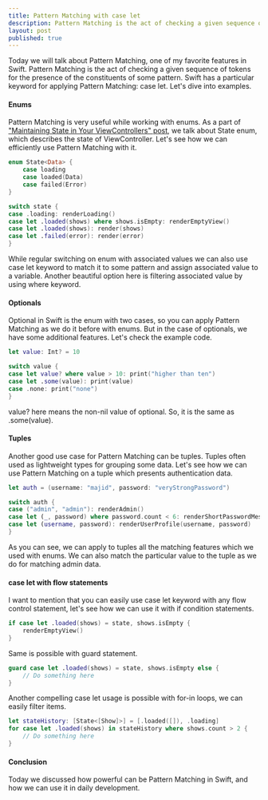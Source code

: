 ```yaml
---
title: Pattern Matching with case let
description: Pattern Matching is the act of checking a given sequence of tokens for the presence of the constituents of some pattern. Swift has a particular keyword for applying Pattern Matching: case let. Let's dive into examples.
layout: post
published: true
---
```


Today we will talk about Pattern Matching, one of my favorite features in Swift.  Pattern Matching is the act of checking a given sequence of tokens for the presence of the constituents of some pattern. Swift has a particular keyword for applying Pattern Matching: case let. Let's dive into examples.

#### Enums
Pattern Matching is very useful while working with enums. As a part of ["Maintaining State in Your ViewControllers" post](https://mecid.github.io/2019/01/23/maintaining-state-in-view-controllers/), we talk about State enum, which describes the state of ViewController. Let's see how we can efficiently use Pattern Matching with it.

```swift
enum State<Data> {
    case loading
    case loaded(Data)
    case failed(Error)
}

switch state {
case .loading: renderLoading()
case let .loaded(shows) where shows.isEmpty: renderEmptyView()
case let .loaded(shows): render(shows)
case let .failed(error): render(error)
}
```

While regular switching on enum with associated values we can also use case let keyword to match it to some pattern and assign associated value to a variable. Another beautiful option here is filtering associated value by using where keyword.

#### Optionals
Optional in Swift is the enum with two cases, so you can apply Pattern Matching as we do it before with enums. But in the case of optionals, we have some additional features. Let's check the example code.

```swift
let value: Int? = 10

switch value {
case let value? where value > 10: print("higher than ten")
case let .some(value): print(value)
case .none: print("none")
}
```

value? here means the non-nil value of optional. So, it is the same as .some(value).

#### Tuples
Another good use case for Pattern Matching can be tuples. Tuples often used as lightweight types for grouping some data. Let's see how we can use Pattern Matching on a tuple which presents authentication data.

```swift 
let auth = (username: "majid", password: "veryStrongPassword")

switch auth {
case ("admin", "admin"): renderAdmin()
case let (_, password) where password.count < 6: renderShortPasswordMessage()
case let (username, password): renderUserProfile(username, password)
}
```

As you can see, we can apply to tuples all the matching features which we used with enums. We can also match the particular value to the tuple as we do for matching admin data.

#### case let with flow statements
I want to mention that you can easily use case let keyword with any flow control statement, let's see how we can use it with if condition statements.

```swift
if case let .loaded(shows) = state, shows.isEmpty {
    renderEmptyView()
}
```

Same is possible with guard statement.

```swift
guard case let .loaded(shows) = state, shows.isEmpty else {
    // Do something here
}
```

Another compelling case let usage is possible with for-in loops, we can easily filter items.

```swift 
let stateHistory: [State<[Show]>] = [.loaded([]), .loading]
for case let .loaded(shows) in stateHistory where shows.count > 2 {
    // Do something here
}
```

#### Conclusion
Today we discussed how powerful can be Pattern Matching in Swift, and how we can use it in daily development.